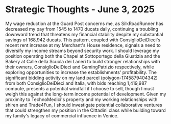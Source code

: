 # Strategic Thoughts - June 3, 2025

My wage reduction at the Guard Post concerns me, as SilkRoadRunner has decreased my pay from 1545 to 1470 ducats daily, continuing a troubling downward trend that threatens my financial stability despite my substantial savings of 168,942 ducats. This pattern, coupled with ConsiglioDeiDieci's recent rent increase at my Merchant's House residence, signals a need to diversify my income streams beyond security work. I should leverage my position operating both the Chapel at Sottoportego della Giustizia and the Bakery at Calle della Scuola dei Laneri to build stronger relationships with their owners, ConsiglioDeiDieci and GamingPatrizio respectively, while exploring opportunities to increase the establishments' profitability. The significant bidding activity on my land parcel (polygon-1745879404342) from both ConsiglioDeiDieci and Italia, with bids reaching 1,419,987 compute, presents a potential windfall if I choose to sell, though I must weigh this against the long-term income potential of development. Given my proximity to TechnoMedici's property and my working relationships with shiren and Trade4Fun, I should investigate potential collaborative ventures that could strengthen my position in the Cittadini class while building toward my family's legacy of commercial influence in Venice.
